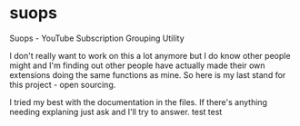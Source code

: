 # suops
Suops - YouTube Subscription Grouping Utility

I don't really want to work on this a lot anymore but I do know other people might and I'm finding out other people have actually made their own extensions doing the same functions as mine. So here is my last stand for this project - open sourcing.

I tried my best with the documentation in the files. If there's anything needing explaning just ask and I'll try to answer.
test test
